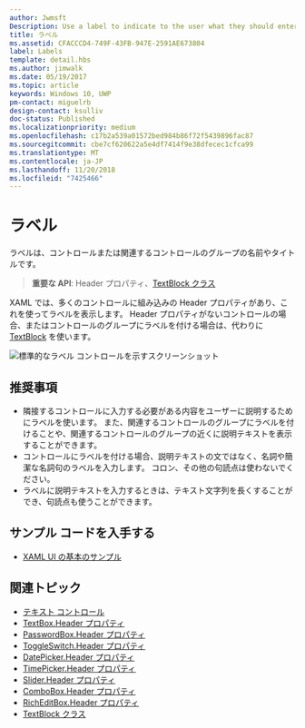 ```yaml
---
author: Jwmsft
Description: Use a label to indicate to the user what they should enter into an adjacent control. You can also label a group of related controls, or display instructional text near a group of related controls.
title: ラベル
ms.assetid: CFACCCD4-749F-43FB-947E-2591AE673804
label: Labels
template: detail.hbs
ms.author: jimwalk
ms.date: 05/19/2017
ms.topic: article
keywords: Windows 10, UWP
pm-contact: miguelrb
design-contact: ksulliv
doc-status: Published
ms.localizationpriority: medium
ms.openlocfilehash: c17b2a539a01572bed984b86f72f5439896fac87
ms.sourcegitcommit: cbe7cf620622a5e4df7414f9e38dfecec1cfca99
ms.translationtype: MT
ms.contentlocale: ja-JP
ms.lasthandoff: 11/20/2018
ms.locfileid: "7425466"
---
```

# <a name="labels"></a>ラベル

 

ラベルは、コントロールまたは関連するコントロールのグループの名前やタイトルです。

> **重要な API**: Header プロパティ、[TextBlock クラス](https://msdn.microsoft.com/library/windows/apps/br209652)

XAML では、多くのコントロールに組み込みの Header プロパティがあり、これを使ってラベルを表示します。 Header プロパティがないコントロールの場合、またはコントロールのグループにラベルを付ける場合は、代わりに [TextBlock](https://msdn.microsoft.com/library/windows/apps/br209652) を使います。

![標準的なラベル コントロールを示すスクリーンショット](images/label-standard.png)

## <a name="recommendations"></a>推奨事項


-   隣接するコントロールに入力する必要がある内容をユーザーに説明するためにラベルを使います。 また、関連するコントロールのグループにラベルを付けることや、関連するコントロールのグループの近くに説明テキストを表示することができます。
-   コントロールにラベルを付ける場合、説明テキストの文ではなく、名詞や簡潔な名詞句のラベルを入力します。 コロン、その他の句読点は使わないでください。
-   ラベルに説明テキストを入力するときは、テキスト文字列を長くすることができ、句読点も使うことができます。


## <a name="get-the-sample-code"></a>サンプル コードを入手する
* [XAML UI の基本のサンプル](https://github.com/Microsoft/Windows-universal-samples/blob/master/Samples/XamlUIBasics)

## <a name="related-topics"></a>関連トピック
* [テキスト コントロール](text-controls.md)
* [TextBox.Header プロパティ](https://msdn.microsoft.com/library/windows/apps/dn252861)
* [PasswordBox.Header プロパティ](https://msdn.microsoft.com/library/windows/apps/dn299051)
* [ToggleSwitch.Header プロパティ](https://msdn.microsoft.com/library/windows/apps/br209713)
* [DatePicker.Header プロパティ](https://msdn.microsoft.com/library/windows/apps/dn279460)
* [TimePicker.Header プロパティ](https://msdn.microsoft.com/library/windows/apps/dn299286)
* [Slider.Header プロパティ](https://msdn.microsoft.com/library/windows/apps/dn252829)
* [ComboBox.Header プロパティ](https://msdn.microsoft.com/library/windows/apps/dn279416)
* [RichEditBox.Header プロパティ](https://msdn.microsoft.com/library/windows/apps/dn252726)
* [TextBlock クラス](https://msdn.microsoft.com/library/windows/apps/br209652)

 

 





